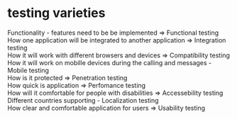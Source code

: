 # testing varieties
Functionality - features need to be be implemented => Functional testing <br>
How one application will be integrated to another application => Integration testing <br>
How it will work with different browsers and devices => Compatibility testing <br>
How it will work on mobille devices during the calling and messages - Mobile testing <br>
How is it protected => Penetration testing <br>
How quick is application => Perfomance testing <br>
How will it comfortable for people with disabilities => Accessebility testing <br>
Different countries supporting - Localization testing <br>
How clear and comfortable application for users => Usability testing 
